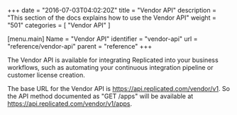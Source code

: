 +++
date = "2016-07-03T04:02:20Z"
title = "Vendor API"
description = "This section of the docs explains how to use the Vendor API"
weight = "501"
categories = [ "Vendor API" ]

[menu.main]
Name       = "Vendor API"
identifier = "vendor-api"
url        = "reference/vendor-api"
parent     = "reference"
+++

The Vendor API is available for integrating Replicated into your business workflows, such as automating your continuous integration pipeline or customer license creation.


The base URL for the Vendor API is https://api.replicated.com/vendor/v1. So the API method documented as "GET /apps" will be available at https://api.replicated.com/vendor/v1/apps.
